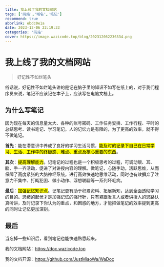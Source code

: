 ```yaml
---
title: 我上线了我的文档网站
tags: ['网站','域名','笔记']
recommend: true
abbrlink: ebdc0e1a
date: 2023-12-06 22:19:33
categories: '网站'
cover: https://image.wazicode.top/blog/202312062236334.png
---
```


# 我上线了我的文档网站

> 好记性不如烂笔头

俗话说，好记性不如烂笔头讲的是记在脑子里的知识不如写在纸上的，对于我们程序员来说，笔记不应该记在本子上，应该写在电脑文档上。

## 为什么写笔记

因为现在每天的信息量太大、各种的账号密码、工作任务安排、工作行程、平时的总结思考、读书笔记、学习笔记。人的记忆力是有限的，为了更高的效率，就不得不做笔记。

**首先**：能在潜意识中养成了良好的学习生活习惯，<mark>能及时的记录下自己在日常学习、生活、工作中的终疑惑、难点、重点及核心重要的东西</mark>。

**其次**：<mark>提高理解能力</mark>。记笔记的过程也是一个积极思考的过程，可调动眼、耳、脑、手一齐活动，促进了对讲授内容的理解。做笔记，心随手动，活跃思维，从而保障了高度紧张的大脑神经系统，进行高效快速地思维活动，同时也有效摒弃了注意力不集中、打盹犯困、做小动作、浮想联翩等一系列坏毛病。

**最后**：<mark>加强记忆知识点</mark>。记笔记更有助于积累资料、拓展新知，达到全面透彻学习的目的。思绪的起伏才是加强记忆的强行针，只有紧跟发言人或者讲授人的思路认真听讲，及时记录下你认为的重点，和困惑的地方，才能把做笔记的效率提到更高的同时让记忆更加深刻。

## 最后

当忘掉一些知识后，看到笔记也能快速熟悉起来。

我的文档网站：https://doc.wazicode.top

我的文档开源：https://github.com/JustMiaoWa/WaDoc